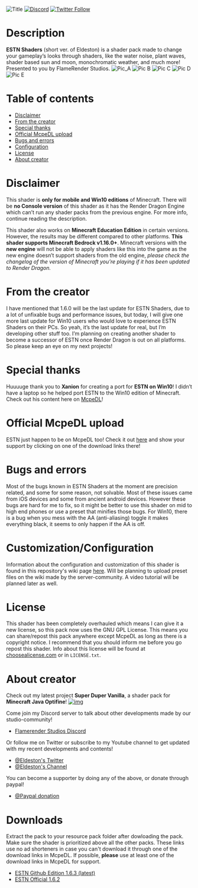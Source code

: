 ![Title](textures/ui/title.png)
[![Discord](https://img.shields.io/discord/604061216779796492.svg?logo=discord&logoColor=white&logoWidth=20&labelColor=7289DA&label=Discord)](https://discord.gg/4XNhkcd)
[![Twitter Follow](https://img.shields.io/twitter/follow/eldeston?color=dark&label=Follow&logoColor=dark)](https://twitter.com/eldeston)

# Description
   **ESTN Shaders** (short ver. of Eldeston) is a shader pack made to change your gameplay’s looks through shaders, like the water noise, plant waves, shader based sun and moon, monochromatic weather, and much more! Presented to you by FlameRender Studios.
![Pic_A](/textures/images/pic1.png)
![Pic B](/textures/images/pic2.png)
![Pic C](/textures/images/pic3.png)
![Pic D](/textures/images/pic4.png)
![Pic E](/textures/images/pic5.png)

# Table of contents
* [Disclaimer](#disclaimer)
* [From the creator](#from-the-creator)
* [Special thanks](#special-thanks)
* [Official McpeDL upload](#official-mcpedl-upload)
* [Bugs and errors](#bugs-and-errors)
* [Configuration](#configuration)
* [License](#license)
* [About creator](#about-creator)

# Disclaimer
   This shader is **only for mobile and Win10 editions** of Minecraft. There will be **no Console version** of this shader as it has the Render Dragon Engine which can’t run any shader packs from the previous engine. For more info, continue reading the description.

   This shader also works on **Minecraft Education Edition** in certain versions. However, the results may be different compared to other platforms. **This shader supports Minecraft Bedrock v1.16.0+**. Minecraft versions with the **new engine** will not be able to apply shaders like this into the game as the new engine doesn’t support shaders from the old engine, *please check the changelog of the version of Minecraft you’re playing if it has been updated to Render Dragon.*

# From the creator
   I have mentioned that 1.6.0 will be the last update for ESTN Shaders, due to a lot of unfixable bugs and performance issues, but today, I will give one more last update for Win10 users who would love to experience ESTN Shaders on their PCs. So yeah, it’s the last update for real, but I’m developing other stuff too. I’m planning on creating another shader to become a successor of ESTN once Render Dragon is out on all platforms. So please keep an eye on my next projects!

# Special thanks
   Huuuuge thank you to **Xanion** for creating a port for **ESTN on Win10**! I didn’t have a laptop so he helped port ESTN to the Win10 edition of Minecraft. Check out his content here on [McpeDL](https://mcpedl.com/user/xanion/)!

# Official McpeDL upload
   ESTN just happen to be on McpeDL too! Check it out [here](https://mcpedl.com/estn-shaders/?cookie_check=1) and show your support by clicking on one of the download links there!

# Bugs and errors
   Most of the bugs known in ESTN Shaders at the moment are precision related, and some for some reason, not solvable. Most of these issues came from iOS devices and some from ancient android devices. However these bugs are hard for me to fix, so it might be better to use this shader on mid to high end phones or use a preset that minifies those bugs. For Win10, there is a bug when you mess with the AA (anti-aliasing) toggle it makes everything black, it seems to only happen if the AA is off.

# Customization/Configuration
   Information about the configuration and customization of this shader is found in this repository's wiki page [here](https://github.com/Eldeston/ESTN-Shaders/wiki). Will be planning to upload preset files on the wiki made by the server-community. A video tutorial will be planned later as well.

# License
   This shader has been completely overhauled which means I can give it a new license, so this pack now uses the GNU GPL License. This means you can share/repost this pack anywhere except McpeDL as long as there is a copyright notice. I recommend that you should inform me before you go repost this shader. Info about this license will be found at [choosealicense.com](https://choosealicense.com/licenses/gpl-3.0/) or in `LICENSE.txt`.

# About creator
   Check out my latest project **Super Duper Vanilla**, a shader pack for **Minecraft Java Optifine**!
   [![img](https://github.com/Eldeston/Super-Duper-Vanilla/blob/master/shaders/textures/title.png)](https://github.com/Eldeston/Super-Duper-Vanilla)
   
   Come join my Discord server to talk about other developments made by our studio-community!
   * [Flamerender Studios Discord](https://discord.gg/4XNhkcd)
   
   Or follow me on Twitter or subscribe to my Youtube channel to get updated with my recent developments and contents!
   * [@Eldeston's Twitter](https://twitter.com/eldeston)
   * [@Eldeston's Channel](https://www.youtube.com/channel/UCQCkkFh25ydxZwCqpBhJJlg?view_as=subscriber)

   You can become a supporter by doing any of the above, or donate through paypal!
   * [@Paypal donation](https://www.paypal.com/donate?hosted_button_id=4XLQ4WE296JKW)

# Downloads
   Extract the pack to your resource pack folder after dowloading the pack. Make sure the shader is prioritized above all the other packs. These links use no ad shorteners in case you can't download it through one of the download links in McpeDL. If possible, **please** use at least one of the download links in McpeDL for support.
   * [ESTN Github Edition 1.6.3 (latest)](https://github.com/Eldeston/ESTN-Shaders/archive/master.zip)
   * [ESTN Official 1.6.2](https://drive.google.com/file/d/1E44ah7tZrr2WXHXdumUlM0Fxt2U1_cvv/view)
